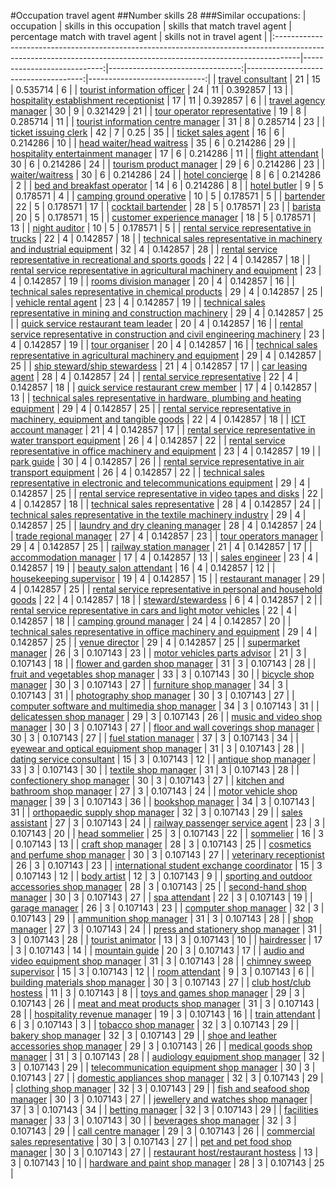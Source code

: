 #Occupation travel agent
##Number skills 28
###Similar occupations:
| occupation                                                                                                                                                        |   skills in this occupation |   skills that match travel agent |   percentage match with travel agent |   skills not in travel agent |
|:------------------------------------------------------------------------------------------------------------------------------------------------------------------|----------------------------:|---------------------------------:|-------------------------------------:|-----------------------------:|
| [travel consultant](travel_consultant.md)                                                                                                                         |                          21 |                               15 |                             0.535714 |                            6 |
| [tourist information officer](tourist_information_officer.md)                                                                                                     |                          24 |                               11 |                             0.392857 |                           13 |
| [hospitality establishment receptionist](hospitality_establishment_receptionist.md)                                                                               |                          17 |                               11 |                             0.392857 |                            6 |
| [travel agency manager](travel_agency_manager.md)                                                                                                                 |                          30 |                                9 |                             0.321429 |                           21 |
| [tour operator representative](tour_operator_representative.md)                                                                                                   |                          19 |                                8 |                             0.285714 |                           11 |
| [tourist information centre manager](tourist_information_centre_manager.md)                                                                                       |                          31 |                                8 |                             0.285714 |                           23 |
| [ticket issuing clerk](ticket_issuing_clerk.md)                                                                                                                   |                          42 |                                7 |                             0.25     |                           35 |
| [ticket sales agent](ticket_sales_agent.md)                                                                                                                       |                          16 |                                6 |                             0.214286 |                           10 |
| [head waiter/head waitress](head_waiter-head_waitress.md)                                                                                                         |                          35 |                                6 |                             0.214286 |                           29 |
| [hospitality entertainment manager](hospitality_entertainment_manager.md)                                                                                         |                          17 |                                6 |                             0.214286 |                           11 |
| [flight attendant](flight_attendant.md)                                                                                                                           |                          30 |                                6 |                             0.214286 |                           24 |
| [tourism product manager](tourism_product_manager.md)                                                                                                             |                          29 |                                6 |                             0.214286 |                           23 |
| [waiter/waitress](waiter-waitress.md)                                                                                                                             |                          30 |                                6 |                             0.214286 |                           24 |
| [hotel concierge](hotel_concierge.md)                                                                                                                             |                           8 |                                6 |                             0.214286 |                            2 |
| [bed and breakfast operator](bed_and_breakfast_operator.md)                                                                                                       |                          14 |                                6 |                             0.214286 |                            8 |
| [hotel butler](hotel_butler.md)                                                                                                                                   |                           9 |                                5 |                             0.178571 |                            4 |
| [camping ground operative](camping_ground_operative.md)                                                                                                           |                          10 |                                5 |                             0.178571 |                            5 |
| [bartender](bartender.md)                                                                                                                                         |                          22 |                                5 |                             0.178571 |                           17 |
| [cocktail bartender](cocktail_bartender.md)                                                                                                                       |                          28 |                                5 |                             0.178571 |                           23 |
| [barista](barista.md)                                                                                                                                             |                          20 |                                5 |                             0.178571 |                           15 |
| [customer experience manager](customer_experience_manager.md)                                                                                                     |                          18 |                                5 |                             0.178571 |                           13 |
| [night auditor](night_auditor.md)                                                                                                                                 |                          10 |                                5 |                             0.178571 |                            5 |
| [rental service representative in trucks](rental_service_representative_in_trucks.md)                                                                             |                          22 |                                4 |                             0.142857 |                           18 |
| [technical sales representative in machinery and industrial equipment](technical_sales_representative_in_machinery_and_industrial_equipment.md)                   |                          32 |                                4 |                             0.142857 |                           28 |
| [rental service representative in recreational and sports goods](rental_service_representative_in_recreational_and_sports_goods.md)                               |                          22 |                                4 |                             0.142857 |                           18 |
| [rental service representative in agricultural machinery and equipment](rental_service_representative_in_agricultural_machinery_and_equipment.md)                 |                          23 |                                4 |                             0.142857 |                           19 |
| [rooms division manager](rooms_division_manager.md)                                                                                                               |                          20 |                                4 |                             0.142857 |                           16 |
| [technical sales representative in chemical products](technical_sales_representative_in_chemical_products.md)                                                     |                          29 |                                4 |                             0.142857 |                           25 |
| [vehicle rental agent](vehicle_rental_agent.md)                                                                                                                   |                          23 |                                4 |                             0.142857 |                           19 |
| [technical sales representative in mining and construction machinery](technical_sales_representative_in_mining_and_construction_machinery.md)                     |                          29 |                                4 |                             0.142857 |                           25 |
| [quick service restaurant team leader](quick_service_restaurant_team_leader.md)                                                                                   |                          20 |                                4 |                             0.142857 |                           16 |
| [rental service representative in construction and civil engineering machinery](rental_service_representative_in_construction_and_civil_engineering_machinery.md) |                          23 |                                4 |                             0.142857 |                           19 |
| [tour organiser](tour_organiser.md)                                                                                                                               |                          20 |                                4 |                             0.142857 |                           16 |
| [technical sales representative in agricultural machinery and equipment](technical_sales_representative_in_agricultural_machinery_and_equipment.md)               |                          29 |                                4 |                             0.142857 |                           25 |
| [ship steward/ship stewardess](ship_steward-ship_stewardess.md)                                                                                                   |                          21 |                                4 |                             0.142857 |                           17 |
| [car leasing agent](car_leasing_agent.md)                                                                                                                         |                          28 |                                4 |                             0.142857 |                           24 |
| [rental service representative](rental_service_representative.md)                                                                                                 |                          22 |                                4 |                             0.142857 |                           18 |
| [quick service restaurant crew member](quick_service_restaurant_crew_member.md)                                                                                   |                          17 |                                4 |                             0.142857 |                           13 |
| [technical sales representative in hardware, plumbing and heating equipment](technical_sales_representative_in_hardware,_plumbing_and_heating_equipment.md)       |                          29 |                                4 |                             0.142857 |                           25 |
| [rental service representative in machinery, equipment and tangible goods](rental_service_representative_in_machinery,_equipment_and_tangible_goods.md)           |                          22 |                                4 |                             0.142857 |                           18 |
| [ICT account manager](ICT_account_manager.md)                                                                                                                     |                          21 |                                4 |                             0.142857 |                           17 |
| [rental service representative in water transport equipment](rental_service_representative_in_water_transport_equipment.md)                                       |                          26 |                                4 |                             0.142857 |                           22 |
| [rental service representative in office machinery and equipment](rental_service_representative_in_office_machinery_and_equipment.md)                             |                          23 |                                4 |                             0.142857 |                           19 |
| [park guide](park_guide.md)                                                                                                                                       |                          30 |                                4 |                             0.142857 |                           26 |
| [rental service representative in air transport equipment](rental_service_representative_in_air_transport_equipment.md)                                           |                          26 |                                4 |                             0.142857 |                           22 |
| [technical sales representative in electronic and telecommunications equipment](technical_sales_representative_in_electronic_and_telecommunications_equipment.md) |                          29 |                                4 |                             0.142857 |                           25 |
| [rental service representative in video tapes and disks](rental_service_representative_in_video_tapes_and_disks.md)                                               |                          22 |                                4 |                             0.142857 |                           18 |
| [technical sales representative](technical_sales_representative.md)                                                                                               |                          28 |                                4 |                             0.142857 |                           24 |
| [technical sales representative in the textile machinery industry](technical_sales_representative_in_the_textile_machinery_industry.md)                           |                          29 |                                4 |                             0.142857 |                           25 |
| [laundry and dry cleaning manager](laundry_and_dry_cleaning_manager.md)                                                                                           |                          28 |                                4 |                             0.142857 |                           24 |
| [trade regional manager](trade_regional_manager.md)                                                                                                               |                          27 |                                4 |                             0.142857 |                           23 |
| [tour operators manager](tour_operators_manager.md)                                                                                                               |                          29 |                                4 |                             0.142857 |                           25 |
| [railway station manager](railway_station_manager.md)                                                                                                             |                          21 |                                4 |                             0.142857 |                           17 |
| [accommodation manager](accommodation_manager.md)                                                                                                                 |                          17 |                                4 |                             0.142857 |                           13 |
| [sales engineer](sales_engineer.md)                                                                                                                               |                          23 |                                4 |                             0.142857 |                           19 |
| [beauty salon attendant](beauty_salon_attendant.md)                                                                                                               |                          16 |                                4 |                             0.142857 |                           12 |
| [housekeeping supervisor](housekeeping_supervisor.md)                                                                                                             |                          19 |                                4 |                             0.142857 |                           15 |
| [restaurant manager](restaurant_manager.md)                                                                                                                       |                          29 |                                4 |                             0.142857 |                           25 |
| [rental service representative in personal and household goods](rental_service_representative_in_personal_and_household_goods.md)                                 |                          22 |                                4 |                             0.142857 |                           18 |
| [steward/stewardess](steward-stewardess.md)                                                                                                                       |                           6 |                                4 |                             0.142857 |                            2 |
| [rental service representative in cars and light motor vehicles](rental_service_representative_in_cars_and_light_motor_vehicles.md)                               |                          22 |                                4 |                             0.142857 |                           18 |
| [camping ground manager](camping_ground_manager.md)                                                                                                               |                          24 |                                4 |                             0.142857 |                           20 |
| [technical sales representative in office machinery and equipment](technical_sales_representative_in_office_machinery_and_equipment.md)                           |                          29 |                                4 |                             0.142857 |                           25 |
| [venue director](venue_director.md)                                                                                                                               |                          29 |                                4 |                             0.142857 |                           25 |
| [supermarket manager](supermarket_manager.md)                                                                                                                     |                          26 |                                3 |                             0.107143 |                           23 |
| [motor vehicles parts advisor](motor_vehicles_parts_advisor.md)                                                                                                   |                          21 |                                3 |                             0.107143 |                           18 |
| [flower and garden shop manager](flower_and_garden_shop_manager.md)                                                                                               |                          31 |                                3 |                             0.107143 |                           28 |
| [fruit and vegetables shop manager](fruit_and_vegetables_shop_manager.md)                                                                                         |                          33 |                                3 |                             0.107143 |                           30 |
| [bicycle shop manager](bicycle_shop_manager.md)                                                                                                                   |                          30 |                                3 |                             0.107143 |                           27 |
| [furniture shop manager](furniture_shop_manager.md)                                                                                                               |                          34 |                                3 |                             0.107143 |                           31 |
| [photography shop manager](photography_shop_manager.md)                                                                                                           |                          30 |                                3 |                             0.107143 |                           27 |
| [computer software and multimedia shop manager](computer_software_and_multimedia_shop_manager.md)                                                                 |                          34 |                                3 |                             0.107143 |                           31 |
| [delicatessen shop manager](delicatessen_shop_manager.md)                                                                                                         |                          29 |                                3 |                             0.107143 |                           26 |
| [music and video shop manager](music_and_video_shop_manager.md)                                                                                                   |                          30 |                                3 |                             0.107143 |                           27 |
| [floor and wall coverings shop manager](floor_and_wall_coverings_shop_manager.md)                                                                                 |                          30 |                                3 |                             0.107143 |                           27 |
| [fuel station manager](fuel_station_manager.md)                                                                                                                   |                          37 |                                3 |                             0.107143 |                           34 |
| [eyewear and optical equipment shop manager](eyewear_and_optical_equipment_shop_manager.md)                                                                       |                          31 |                                3 |                             0.107143 |                           28 |
| [dating service consultant](dating_service_consultant.md)                                                                                                         |                          15 |                                3 |                             0.107143 |                           12 |
| [antique shop manager](antique_shop_manager.md)                                                                                                                   |                          33 |                                3 |                             0.107143 |                           30 |
| [textile shop manager](textile_shop_manager.md)                                                                                                                   |                          31 |                                3 |                             0.107143 |                           28 |
| [confectionery shop manager](confectionery_shop_manager.md)                                                                                                       |                          30 |                                3 |                             0.107143 |                           27 |
| [kitchen and bathroom shop manager](kitchen_and_bathroom_shop_manager.md)                                                                                         |                          27 |                                3 |                             0.107143 |                           24 |
| [motor vehicle shop manager](motor_vehicle_shop_manager.md)                                                                                                       |                          39 |                                3 |                             0.107143 |                           36 |
| [bookshop manager](bookshop_manager.md)                                                                                                                           |                          34 |                                3 |                             0.107143 |                           31 |
| [orthopaedic supply shop manager](orthopaedic_supply_shop_manager.md)                                                                                             |                          32 |                                3 |                             0.107143 |                           29 |
| [sales assistant](sales_assistant.md)                                                                                                                             |                          27 |                                3 |                             0.107143 |                           24 |
| [railway passenger service agent](railway_passenger_service_agent.md)                                                                                             |                          23 |                                3 |                             0.107143 |                           20 |
| [head sommelier](head_sommelier.md)                                                                                                                               |                          25 |                                3 |                             0.107143 |                           22 |
| [sommelier](sommelier.md)                                                                                                                                         |                          16 |                                3 |                             0.107143 |                           13 |
| [craft shop manager](craft_shop_manager.md)                                                                                                                       |                          28 |                                3 |                             0.107143 |                           25 |
| [cosmetics and perfume shop manager](cosmetics_and_perfume_shop_manager.md)                                                                                       |                          30 |                                3 |                             0.107143 |                           27 |
| [veterinary receptionist](veterinary_receptionist.md)                                                                                                             |                          26 |                                3 |                             0.107143 |                           23 |
| [international student exchange coordinator](international_student_exchange_coordinator.md)                                                                       |                          15 |                                3 |                             0.107143 |                           12 |
| [body artist](body_artist.md)                                                                                                                                     |                          12 |                                3 |                             0.107143 |                            9 |
| [sporting and outdoor accessories shop manager](sporting_and_outdoor_accessories_shop_manager.md)                                                                 |                          28 |                                3 |                             0.107143 |                           25 |
| [second-hand shop manager](second-hand_shop_manager.md)                                                                                                           |                          30 |                                3 |                             0.107143 |                           27 |
| [spa attendant](spa_attendant.md)                                                                                                                                 |                          22 |                                3 |                             0.107143 |                           19 |
| [garage manager](garage_manager.md)                                                                                                                               |                          26 |                                3 |                             0.107143 |                           23 |
| [computer shop manager](computer_shop_manager.md)                                                                                                                 |                          32 |                                3 |                             0.107143 |                           29 |
| [ammunition shop manager](ammunition_shop_manager.md)                                                                                                             |                          31 |                                3 |                             0.107143 |                           28 |
| [shop manager](shop_manager.md)                                                                                                                                   |                          27 |                                3 |                             0.107143 |                           24 |
| [press and stationery shop manager](press_and_stationery_shop_manager.md)                                                                                         |                          31 |                                3 |                             0.107143 |                           28 |
| [tourist animator](tourist_animator.md)                                                                                                                           |                          13 |                                3 |                             0.107143 |                           10 |
| [hairdresser](hairdresser.md)                                                                                                                                     |                          17 |                                3 |                             0.107143 |                           14 |
| [mountain guide](mountain_guide.md)                                                                                                                               |                          20 |                                3 |                             0.107143 |                           17 |
| [audio and video equipment shop manager](audio_and_video_equipment_shop_manager.md)                                                                               |                          31 |                                3 |                             0.107143 |                           28 |
| [chimney sweep supervisor](chimney_sweep_supervisor.md)                                                                                                           |                          15 |                                3 |                             0.107143 |                           12 |
| [room attendant](room_attendant.md)                                                                                                                               |                           9 |                                3 |                             0.107143 |                            6 |
| [building materials shop manager](building_materials_shop_manager.md)                                                                                             |                          30 |                                3 |                             0.107143 |                           27 |
| [club host/club hostess](club_host-club_hostess.md)                                                                                                               |                          11 |                                3 |                             0.107143 |                            8 |
| [toys and games shop manager](toys_and_games_shop_manager.md)                                                                                                     |                          29 |                                3 |                             0.107143 |                           26 |
| [meat and meat products shop manager](meat_and_meat_products_shop_manager.md)                                                                                     |                          31 |                                3 |                             0.107143 |                           28 |
| [hospitality revenue manager](hospitality_revenue_manager.md)                                                                                                     |                          19 |                                3 |                             0.107143 |                           16 |
| [train attendant](train_attendant.md)                                                                                                                             |                           6 |                                3 |                             0.107143 |                            3 |
| [tobacco shop manager](tobacco_shop_manager.md)                                                                                                                   |                          32 |                                3 |                             0.107143 |                           29 |
| [bakery shop manager](bakery_shop_manager.md)                                                                                                                     |                          32 |                                3 |                             0.107143 |                           29 |
| [shoe and leather accessories shop manager](shoe_and_leather_accessories_shop_manager.md)                                                                         |                          29 |                                3 |                             0.107143 |                           26 |
| [medical goods shop manager](medical_goods_shop_manager.md)                                                                                                       |                          31 |                                3 |                             0.107143 |                           28 |
| [audiology equipment shop manager](audiology_equipment_shop_manager.md)                                                                                           |                          32 |                                3 |                             0.107143 |                           29 |
| [telecommunication equipment shop manager](telecommunication_equipment_shop_manager.md)                                                                           |                          30 |                                3 |                             0.107143 |                           27 |
| [domestic appliances shop manager](domestic_appliances_shop_manager.md)                                                                                           |                          32 |                                3 |                             0.107143 |                           29 |
| [clothing shop manager](clothing_shop_manager.md)                                                                                                                 |                          32 |                                3 |                             0.107143 |                           29 |
| [fish and seafood shop manager](fish_and_seafood_shop_manager.md)                                                                                                 |                          30 |                                3 |                             0.107143 |                           27 |
| [jewellery and watches shop manager](jewellery_and_watches_shop_manager.md)                                                                                       |                          37 |                                3 |                             0.107143 |                           34 |
| [betting manager](betting_manager.md)                                                                                                                             |                          32 |                                3 |                             0.107143 |                           29 |
| [facilities manager](facilities_manager.md)                                                                                                                       |                          33 |                                3 |                             0.107143 |                           30 |
| [beverages shop manager](beverages_shop_manager.md)                                                                                                               |                          32 |                                3 |                             0.107143 |                           29 |
| [call centre manager](call_centre_manager.md)                                                                                                                     |                          29 |                                3 |                             0.107143 |                           26 |
| [commercial sales representative](commercial_sales_representative.md)                                                                                             |                          30 |                                3 |                             0.107143 |                           27 |
| [pet and pet food shop manager](pet_and_pet_food_shop_manager.md)                                                                                                 |                          30 |                                3 |                             0.107143 |                           27 |
| [restaurant host/restaurant hostess](restaurant_host-restaurant_hostess.md)                                                                                       |                          13 |                                3 |                             0.107143 |                           10 |
| [hardware and paint shop manager](hardware_and_paint_shop_manager.md)                                                                                             |                          28 |                                3 |                             0.107143 |                           25 |
